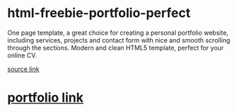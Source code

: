 # html-freebie-portfolio-perfect
One page template, a great choice for creating a personal portfolio website, including services, projects and contact form with nice and smooth scrolling through the sections. Modern and clean HTML5 template, perfect for your online CV.

[source link](https://www.free-css.com/free-css-templates/page256/portfolio-perfect)
# [portfolio link](xddongx.github.io/xddongx-portfolio/)
